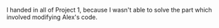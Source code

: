 I handed in all of Project 1, because I wasn't able to solve the part which involved modifying Alex's code.
